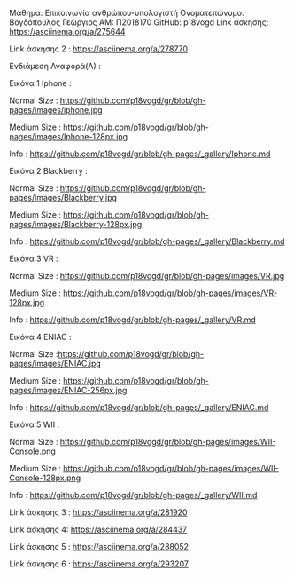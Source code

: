 Μάθημα: Επικοινωνία ανθρώπου-υπολογιστή
Ονοματεπώνυμο: Βογδόπουλος Γεώργιος
ΑΜ: Π2018170
GitHub: p18vogd
Link άσκησης: https://asciinema.org/a/275644

Link άσκησης 2 : https://asciinema.org/a/278770


Ενδιάμεση Αναφορά(Α) : 
  
  
  
   Εικόνα 1 Iphone :
   
   
   Normal Size : https://github.com/p18vogd/gr/blob/gh-pages/images/iphone.jpg
   
   Medium Size : https://github.com/p18vogd/gr/blob/gh-pages/images/Iphone-128px.jpg
  
   Info : https://github.com/p18vogd/gr/blob/gh-pages/_gallery/Iphone.md
   
   
   Εικόνα 2 Blackberry :
   
   
   Normal Size : https://github.com/p18vogd/gr/blob/gh-pages/images/Blackberry.jpg
   
   Medium Size : https://github.com/p18vogd/gr/blob/gh-pages/images/Blackberry-128px.jpg
   
   Info : https://github.com/p18vogd/gr/blob/gh-pages/_gallery/Blackberry.md
   
  
  
  Εικόνα 3 VR :
  
  
   Normal Size : https://github.com/p18vogd/gr/blob/gh-pages/images/VR.jpg
   
   Medium Size : https://github.com/p18vogd/gr/blob/gh-pages/images/VR-128px.jpg
   
   Info : https://github.com/p18vogd/gr/blob/gh-pages/_gallery/VR.md
   
   
   Εικόνα 4 ENIAC :
   
   
   Normal Size :https://github.com/p18vogd/gr/blob/gh-pages/images/ENIAC.jpg
   
   Medium Size : https://github.com/p18vogd/gr/blob/gh-pages/images/ENIAC-256px.jpg
   
   Info : https://github.com/p18vogd/gr/blob/gh-pages/_gallery/ENIAC.md
   
   
   Εικόνα 5 WII :
   
   
   Normal Size : https://github.com/p18vogd/gr/blob/gh-pages/images/WII-Console.png
   
   Medium Size : https://github.com/p18vogd/gr/blob/gh-pages/images/WII-Console-128px.png
   
   Info : https://github.com/p18vogd/gr/blob/gh-pages/_gallery/WII.md
   
   
   
   Link άσκησης 3 : https://asciinema.org/a/281920
   
   
   
   Link άσκησης 4:  https://asciinema.org/a/284437
   
   
   
   Link άσκησης 5 : https://asciinema.org/a/288052
   
   
   Link άσκησης 6 : https://asciinema.org/a/293207
   
   
      
